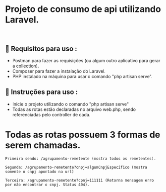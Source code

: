 # Projeto de consumo de api utilizando Laravel.<br><br>

<div>
    <h2>📁 Requisitos para uso :</h2>
    <ul>
        <li>
             Postman para fazer as requisições (ou algum outro aplicativo para gerar a collection).
        </li>
        <li>
            Composer para fazer a instalação do Laravel.
        </li>
        <li>
            PHP instalado na máquina para usar o comando "php artisan serve".
        </li>
    </ul>
</div>

<div>
    <h2>🔨 Instruções para uso : </h1>
    <ul>
        <li>
            Inicie o projeto utilizando o comando "php artisan serve"
        </li>
        <li>
            Todas as rotas estão declaradas no arquivo web.php, sendo referenciadas pelo controller de cada.
        </li>
    </ul>
</div>

<div>
    <h1>Todas as rotas possuem 3 formas de serem chamadas.</h1>
        
    Primeira sendo: /agrupamento-remetente (mostra todos os remetentes).

    Segunda: /agrupamento-remetente?cnpj=algumCnpjEspecífico (mostra somente o cnpj apontado na url)

    Terceira: /agrupamento-remetente?cpnj=111111 (Retorna mensagem erro por não encontrar o cnpj. Status 404).
</div>

